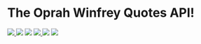 # The Oprah Winfrey Quotes API!
<a href='https://flask.palletsprojects.com/en/2.0.x/'> <img src ='https://img.shields.io/badge/dependecies-flask%202.0.2-violet' /> </a> <img src ='https://img.shields.io/badge/stability-experimental-important'/> <img src = 'https://img.shields.io/badge/version-beta-important' /> <a href='https://www.python.org/downloads/'> <img src ='https://img.shields.io/badge/python-v3.9-blue'/> </a> <img src='https://img.shields.io/badge/supported%20os-Windows%20%7C%20MacOS%20%7C%20Linux-darkgreen'/> <img src='https://img.shields.io/badge/build-passing-darkgreen'/>
